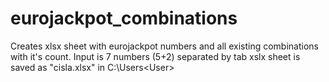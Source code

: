 # eurojackpot_combinations
Creates xlsx sheet with eurojackpot numbers and all existing combinations with it's count.
Input is 7 numbers (5+2) separated by tab
xslx sheet is saved as "cisla.xlsx" in C:\Users\<User>
